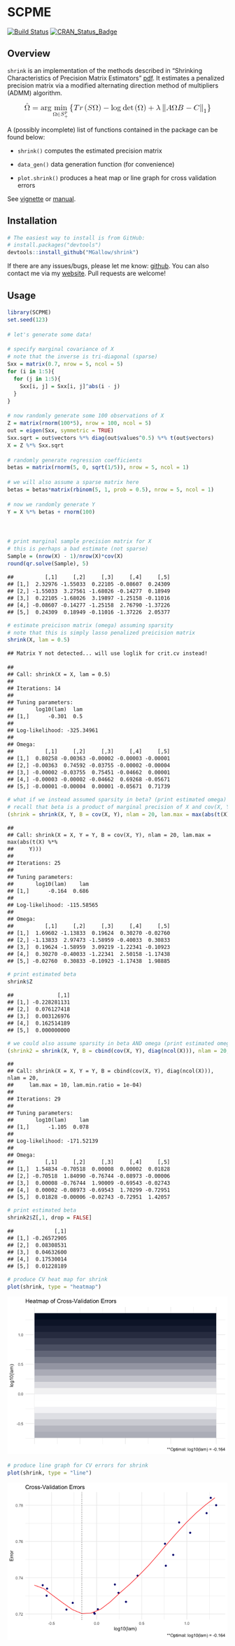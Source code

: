 SCPME
================

[![Build
Status](https://travis-ci.org/MGallow/shrink.svg?branch=master)](https://travis-ci.org/MGallow/SCPME)
[![CRAN\_Status\_Badge](http://www.r-pkg.org/badges/version/SCPME)](https://cran.r-project.org/package=SCPME)

## Overview

`shrink` is an implementation of the methods described in “Shrinking
Characteristics of Precision Matrix Estimators”
[pdf](https://doi.org/10.1093/biomet/asy023). It estimates a penalized
precision matrix via a modified alternating direction method of
multipliers (ADMM)
algorithm.

<p align="center">

<img src = "https://github.com/MGallow/SCPME/raw/master/vignettes/images/gif.gif"/>

</p>

A (possibly incomplete) list of functions contained in the package can
be found below:

  - `shrink()` computes the estimated precision matrix

  - `data_gen()` data generation function (for convenience)

  - `plot.shrink()` produces a heat map or line graph for cross
    validation errors

See [vignette](https://mgallow.github.io/SCPME/) or
[manual](https://github.com/MGallow/ADMMsigma/blob/master/SCPME.pdf).

## Installation

``` r
# The easiest way to install is from GitHub:
# install.packages("devtools")
devtools::install_github("MGallow/shrink")
```

If there are any issues/bugs, please let me know:
[github](https://github.com/MGallow/SCPME/issues). You can also contact
me via my [website](https://mgallow.github.io/). Pull requests are
welcome\!

## Usage

``` r
library(SCPME)
set.seed(123)

# let's generate some data!

# specify marginal covariance of X
# note that the inverse is tri-diagonal (sparse)
Sxx = matrix(0.7, nrow = 5, ncol = 5)
for (i in 1:5){
  for (j in 1:5){
    Sxx[i, j] = Sxx[i, j]^abs(i - j)
  }
}

# now randomly generate some 100 observations of X
Z = matrix(rnorm(100*5), nrow = 100, ncol = 5)
out = eigen(Sxx, symmetric = TRUE)
Sxx.sqrt = out$vectors %*% diag(out$values^0.5) %*% t(out$vectors)
X = Z %*% Sxx.sqrt

# randomly generate regression coefficients
betas = matrix(rnorm(5, 0, sqrt(1/5)), nrow = 5, ncol = 1)

# we will also assume a sparse matrix here
betas = betas*matrix(rbinom(5, 1, prob = 0.5), nrow = 5, ncol = 1)

# now we randomly generate Y
Y = X %*% betas + rnorm(100)



# print marginal sample precision matrix for X
# this is perhaps a bad estimate (not sparse)
Sample = (nrow(X) - 1)/nrow(X)*cov(X)
round(qr.solve(Sample), 5)
```

    ##          [,1]     [,2]     [,3]     [,4]     [,5]
    ## [1,]  2.32976 -1.55033  0.22105 -0.08607  0.24309
    ## [2,] -1.55033  3.27561 -1.68026 -0.14277  0.18949
    ## [3,]  0.22105 -1.68026  3.19897 -1.25158 -0.11016
    ## [4,] -0.08607 -0.14277 -1.25158  2.76790 -1.37226
    ## [5,]  0.24309  0.18949 -0.11016 -1.37226  2.05377

``` r
# estimate preicison matrix (omega) assuming sparsity
# note that this is simply lasso penalized preicision matrix
shrink(X, lam = 0.5)
```

    ## Matrix Y not detected... will use loglik for crit.cv instead!

    ## 
    ## Call: shrink(X = X, lam = 0.5)
    ## 
    ## Iterations: 14
    ## 
    ## Tuning parameters:
    ##       log10(lam)  lam
    ## [1,]      -0.301  0.5
    ## 
    ## Log-likelihood: -325.34961
    ## 
    ## Omega:
    ##          [,1]     [,2]     [,3]     [,4]     [,5]
    ## [1,]  0.80258 -0.00363 -0.00002 -0.00003 -0.00001
    ## [2,] -0.00363  0.74592 -0.03755 -0.00002 -0.00004
    ## [3,] -0.00002 -0.03755  0.75451 -0.04662  0.00001
    ## [4,] -0.00003 -0.00002 -0.04662  0.69268 -0.05671
    ## [5,] -0.00001 -0.00004  0.00001 -0.05671  0.71739

``` r
# what if we instead assumed sparsity in beta? (print estimated omega)
# recall that beta is a product of marginal precision of X and cov(X, Y)
(shrink = shrink(X, Y, B = cov(X, Y), nlam = 20, lam.max = max(abs(t(X) %*% Y))))
```

    ## 
    ## Call: shrink(X = X, Y = Y, B = cov(X, Y), nlam = 20, lam.max = max(abs(t(X) %*% 
    ##     Y)))
    ## 
    ## Iterations: 25
    ## 
    ## Tuning parameters:
    ##       log10(lam)    lam
    ## [1,]      -0.164  0.686
    ## 
    ## Log-likelihood: -115.58565
    ## 
    ## Omega:
    ##          [,1]     [,2]     [,3]     [,4]     [,5]
    ## [1,]  1.69602 -1.13833  0.19624  0.30270 -0.02760
    ## [2,] -1.13833  2.97473 -1.58959 -0.40033  0.30833
    ## [3,]  0.19624 -1.58959  3.09219 -1.22341 -0.10923
    ## [4,]  0.30270 -0.40033 -1.22341  2.50158 -1.17438
    ## [5,] -0.02760  0.30833 -0.10923 -1.17438  1.98885

``` r
# print estimated beta
shrink$Z
```

    ##              [,1]
    ## [1,] -0.228281131
    ## [2,]  0.076127418
    ## [3,]  0.003126976
    ## [4,]  0.162514189
    ## [5,]  0.000000000

``` r
# we could also assume sparsity in beta AND omega (print estimated omega)
(shrink2 = shrink(X, Y, B = cbind(cov(X, Y), diag(ncol(X))), nlam = 20, lam.max = 10, lam.min.ratio = 1e-4))
```

    ## 
    ## Call: shrink(X = X, Y = Y, B = cbind(cov(X, Y), diag(ncol(X))), nlam = 20, 
    ##     lam.max = 10, lam.min.ratio = 1e-04)
    ## 
    ## Iterations: 29
    ## 
    ## Tuning parameters:
    ##       log10(lam)    lam
    ## [1,]      -1.105  0.078
    ## 
    ## Log-likelihood: -171.52139
    ## 
    ## Omega:
    ##          [,1]     [,2]     [,3]     [,4]     [,5]
    ## [1,]  1.54834 -0.70518  0.00008  0.00002  0.01828
    ## [2,] -0.70518  1.84090 -0.76744 -0.08973 -0.00006
    ## [3,]  0.00008 -0.76744  1.90009 -0.69543 -0.02743
    ## [4,]  0.00002 -0.08973 -0.69543  1.70299 -0.72951
    ## [5,]  0.01828 -0.00006 -0.02743 -0.72951  1.42057

``` r
# print estimated beta
shrink2$Z[,1, drop = FALSE]
```

    ##             [,1]
    ## [1,] -0.26572905
    ## [2,]  0.08308531
    ## [3,]  0.04632600
    ## [4,]  0.17530014
    ## [5,]  0.01228189

``` r
# produce CV heat map for shrink
plot(shrink, type = "heatmap")
```

![](README_files/figure-gfm/unnamed-chunk-2-1.png)<!-- -->

``` r
# produce line graph for CV errors for shrink
plot(shrink, type = "line")
```

![](README_files/figure-gfm/unnamed-chunk-2-2.png)<!-- -->
